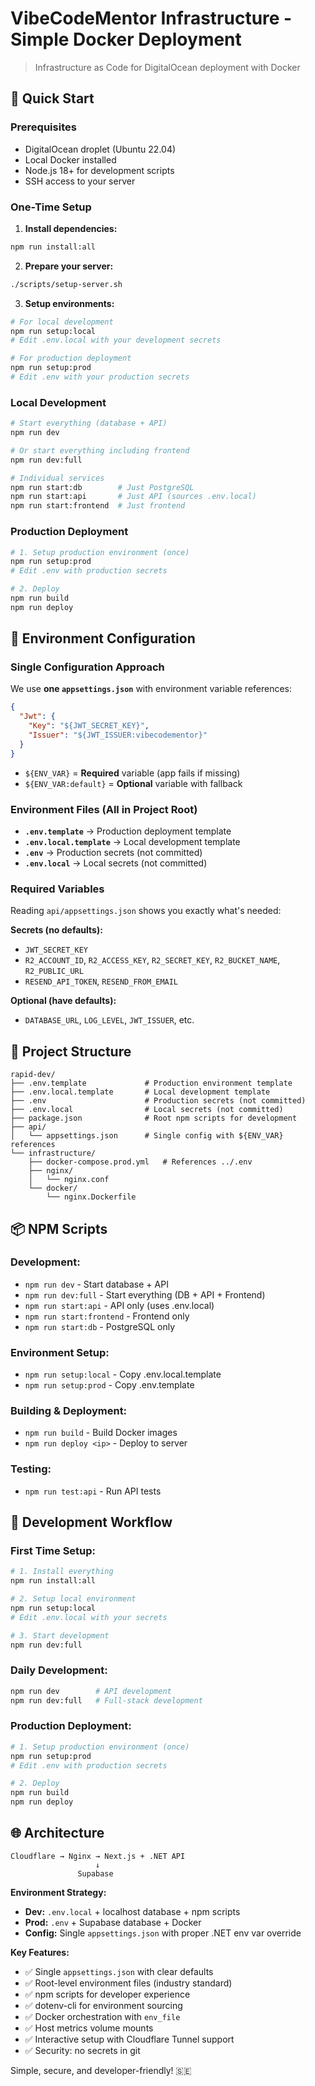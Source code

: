 # VibeCodeMentor Infrastructure - Simple Docker Deployment

> Infrastructure as Code for DigitalOcean deployment with Docker

## 🚀 Quick Start

### Prerequisites
- DigitalOcean droplet (Ubuntu 22.04)
- Local Docker installed
- Node.js 18+ for development scripts
- SSH access to your server

### One-Time Setup

1. **Install dependencies:**
```bash
npm run install:all
```

2. **Prepare your server:**
```bash
./scripts/setup-server.sh
```

3. **Setup environments:**
```bash
# For local development
npm run setup:local
# Edit .env.local with your development secrets

# For production deployment  
npm run setup:prod
# Edit .env with your production secrets
```

### Local Development

```bash
# Start everything (database + API)
npm run dev

# Or start everything including frontend
npm run dev:full

# Individual services
npm run start:db        # Just PostgreSQL
npm run start:api       # Just API (sources .env.local)
npm run start:frontend  # Just frontend
```

### Production Deployment

```bash
# 1. Setup production environment (once)
npm run setup:prod
# Edit .env with production secrets

# 2. Deploy
npm run build
npm run deploy
```

## 🔧 Environment Configuration

### **Single Configuration Approach**
We use **one `appsettings.json`** with environment variable references:

```json
{
  "Jwt": {
    "Key": "${JWT_SECRET_KEY}",
    "Issuer": "${JWT_ISSUER:vibecodementor}"
  }
}
```

- `${ENV_VAR}` = **Required** variable (app fails if missing)
- `${ENV_VAR:default}` = **Optional** variable with fallback

### **Environment Files (All in Project Root)**
- **`.env.template`** → Production deployment template
- **`.env.local.template`** → Local development template
- **`.env`** → Production secrets (not committed)
- **`.env.local`** → Local secrets (not committed)

### **Required Variables**
Reading `api/appsettings.json` shows you exactly what's needed:

**Secrets (no defaults):**
- `JWT_SECRET_KEY`
- `R2_ACCOUNT_ID`, `R2_ACCESS_KEY`, `R2_SECRET_KEY`, `R2_BUCKET_NAME`, `R2_PUBLIC_URL`
- `RESEND_API_TOKEN`, `RESEND_FROM_EMAIL`

**Optional (have defaults):**
- `DATABASE_URL`, `LOG_LEVEL`, `JWT_ISSUER`, etc.

## 📁 Project Structure

```
rapid-dev/
├── .env.template             # Production environment template
├── .env.local.template       # Local development template
├── .env                      # Production secrets (not committed)
├── .env.local                # Local secrets (not committed)
├── package.json              # Root npm scripts for development
├── api/
│   └── appsettings.json      # Single config with ${ENV_VAR} references
└── infrastructure/
    ├── docker-compose.prod.yml   # References ../.env
    ├── nginx/
    │   └── nginx.conf
    └── docker/
        └── nginx.Dockerfile
```

## 📦 NPM Scripts

### **Development:**
- `npm run dev` - Start database + API
- `npm run dev:full` - Start everything (DB + API + Frontend)
- `npm run start:api` - API only (uses .env.local)
- `npm run start:frontend` - Frontend only
- `npm run start:db` - PostgreSQL only

### **Environment Setup:**
- `npm run setup:local` - Copy .env.local.template
- `npm run setup:prod` - Copy .env.template

### **Building & Deployment:**
- `npm run build` - Build Docker images
- `npm run deploy <ip>` - Deploy to server

### **Testing:**
- `npm run test:api` - Run API tests

## 🔄 Development Workflow

### **First Time Setup:**
```bash
# 1. Install everything
npm run install:all

# 2. Setup local environment
npm run setup:local
# Edit .env.local with your secrets

# 3. Start development
npm run dev:full
```

### **Daily Development:**
```bash
npm run dev        # API development
npm run dev:full   # Full-stack development
```

### **Production Deployment:**
```bash
# 1. Setup production environment (once)
npm run setup:prod
# Edit .env with production secrets

# 2. Deploy
npm run build
npm run deploy
```

## 🌐 Architecture

```
Cloudflare → Nginx → Next.js + .NET API
                   ↓
               Supabase
```

**Environment Strategy:**
- **Dev:** `.env.local` + localhost database + npm scripts
- **Prod:** `.env` + Supabase database + Docker
- **Config:** Single `appsettings.json` with proper .NET env var override

**Key Features:**
- ✅ Single `appsettings.json` with clear defaults
- ✅ Root-level environment files (industry standard)
- ✅ npm scripts for developer experience
- ✅ dotenv-cli for environment sourcing
- ✅ Docker orchestration with `env_file`
- ✅ Host metrics volume mounts
- ✅ Interactive setup with Cloudflare Tunnel support
- ✅ Security: no secrets in git

Simple, secure, and developer-friendly! 🇸🇪